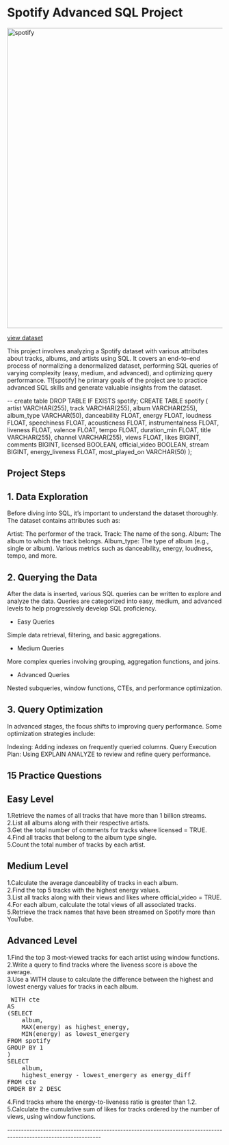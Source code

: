 # Spotify Advanced SQL Project
<img width="1200" height="700" alt="spotify" src=(https://github.com/user-attachments/assets/7e1bafd0-c5d7-4248-81de-640601d80699)/>


[view dataset](https://github.com/prakartisharmas/Spotify-/blob/main/cleaned_dataset.csv)


This project involves analyzing a Spotify dataset with various attributes about tracks, albums, and artists using SQL. It covers an end-to-end process of normalizing a denormalized dataset, performing SQL queries of varying complexity (easy, medium, and advanced), and optimizing query performance. T![spotify]
he primary goals of the project are to practice advanced SQL skills and generate valuable insights from the dataset.

-- create table
DROP TABLE IF EXISTS spotify;
CREATE TABLE spotify (
    artist VARCHAR(255),
    track VARCHAR(255),
    album VARCHAR(255),
    album_type VARCHAR(50),
    danceability FLOAT,
    energy FLOAT,
    loudness FLOAT,
    speechiness FLOAT,
    acousticness FLOAT,
    instrumentalness FLOAT,
    liveness FLOAT,
    valence FLOAT,
    tempo FLOAT,
    duration_min FLOAT,
    title VARCHAR(255),
    channel VARCHAR(255),
    views FLOAT,
    likes BIGINT,
    comments BIGINT,
    licensed BOOLEAN,
    official_video BOOLEAN,
    stream BIGINT,
    energy_liveness FLOAT,
    most_played_on VARCHAR(50)
);

## Project Steps

## 1. Data Exploration
Before diving into SQL, it’s important to understand the dataset thoroughly. The dataset contains attributes such as:

Artist: The performer of the track.
Track: The name of the song.
Album: The album to which the track belongs.
Album_type: The type of album (e.g., single or album).
Various metrics such as danceability, energy, loudness, tempo, and more.

## 2. Querying the Data
After the data is inserted, various SQL queries can be written to explore and analyze the data. Queries are categorized into easy, medium, and advanced levels to help progressively develop SQL proficiency.

* Easy Queries

Simple data retrieval, filtering, and basic aggregations.

* Medium Queries

More complex queries involving grouping, aggregation functions, and joins.

* Advanced Queries

Nested subqueries, window functions, CTEs, and performance optimization.

## 3. Query Optimization
In advanced stages, the focus shifts to improving query performance. Some optimization strategies include:

Indexing: Adding indexes on frequently queried columns.
Query Execution Plan: Using EXPLAIN ANALYZE to review and refine query performance.

## 15 Practice Questions 

## Easy Level
1.Retrieve the names of all tracks that have more than 1 billion streams.  
2.List all albums along with their respective artists.  
3.Get the total number of comments for tracks where licensed = TRUE.  
4.Find all tracks that belong to the album type single.  
5.Count the total number of tracks by each artist.  

## Medium Level
1.Calculate the average danceability of tracks in each album.  
2.Find the top 5 tracks with the highest energy values.  
3.List all tracks along with their views and likes where official_video = TRUE.  
4.For each album, calculate the total views of all associated tracks.  
5.Retrieve the track names that have been streamed on Spotify more than YouTube.  

## Advanced Level
1.Find the top 3 most-viewed tracks for each artist using window functions.  
2.Write a query to find tracks where the liveness score is above the average.  
3.Use a WITH clause to calculate the difference between the highest and lowest energy values for tracks in each album.  
<pre> WITH cte
AS
(SELECT 
	album,
	MAX(energy) as highest_energy,
	MIN(energy) as lowest_energery
FROM spotify
GROUP BY 1
)
SELECT 
	album,
	highest_energy - lowest_energery as energy_diff
FROM cte
ORDER BY 2 DESC </pre>


4.Find tracks where the energy-to-liveness ratio is greater than 1.2.  
5.Calculate the cumulative sum of likes for tracks ordered by the number of views, using window functions.  

*----------------------------------------------------------------------------------------------------------------*
    
  
